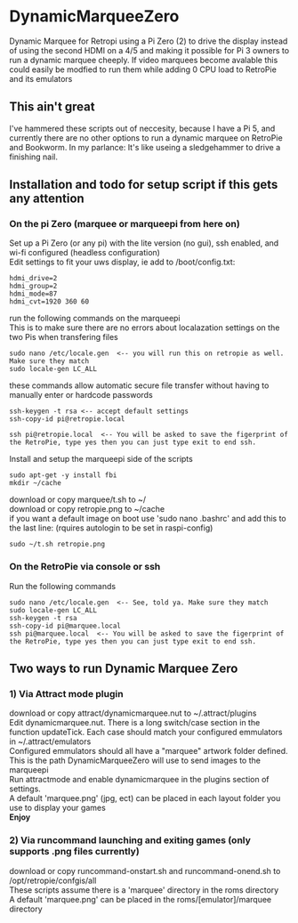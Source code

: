 # DynamicMarqueeZero
Dynamic Marquee for Retropi using a Pi Zero (2) to drive the display instead of using the second HDMI on a 4/5 and making it possible for Pi 3 owners to run a dynamic marquee cheeply.  If video marquees become avalable this could easily be modfied to run them while adding 0 CPU load to RetroPie and its emulators

## This ain't great
I've hammered these scripts out of neccesity, because I have a Pi 5, and currently there are no other options to run a dynamic marquee on RetroPie and Bookworm.  In my parlance: It's like useing a sledgehammer to drive a finishing nail.

## Installation and todo for setup script if this gets any attention
### On the pi Zero (marquee or marqueepi from here on)
Set up a Pi Zero (or any pi) with the lite version (no gui), ssh enabled, and wi-fi configured (headless configuration) <br>
Edit settings to fit your uws display, ie add to /boot/config.txt:
```
hdmi_drive=2
hdmi_group=2
hdmi_mode=87
hdmi_cvt=1920 360 60
```
run the following commands on the marqueepi<br>
This is to make sure there are no errors about localazation settings on the two Pis when transfering files
```
sudo nano /etc/locale.gen  <-- you will run this on retropie as well. Make sure they match
sudo locale-gen LC_ALL
```

these commands allow automatic secure file transfer without having to manually enter or hardcode passwords
```
ssh-keygen -t rsa <-- accept default settings
ssh-copy-id pi@retropie.local

ssh pi@retropie.local  <-- You will be asked to save the figerprint of the RetroPie, type yes then you can just type exit to end ssh.
```

Install and setup the marqueepi side of the scripts
```
sudo apt-get -y install fbi
mkdir ~/cache
```
download or copy marquee/t.sh to ~/<br>
download or copy retropie.png to ~/cache<br>
if you want a default image on boot use 'sudo nano .bashrc' and add this to the last line:  (rquires autologin to be set in raspi-config)
```
sudo ~/t.sh retropie.png
```

### On the RetroPie via console or ssh
Run the following commands
```
sudo nano /etc/locale.gen  <-- See, told ya. Make sure they match
sudo locale-gen LC_ALL
ssh-keygen -t rsa
ssh-copy-id pi@marquee.local
ssh pi@marquee.local  <-- You will be asked to save the figerprint of the RetroPie, type yes then you can just type exit to end ssh.
```

## Two ways to run Dynamic Marquee Zero
### 1)  Via Attract mode plugin
download or copy attract/dynamicmarquee.nut to ~/.attract/plugins<br>
Edit dynamicmarquee.nut.  There is a long switch/case section in the function updateTick.  Each case should match your configured emmulators in ~/.attract/emulators<br>
Configured emmulators should all have a "marquee" artwork folder defined.  This is the path DynamicMarqueeZero will use to send images to the marqueepi<br>
Run attractmode and enable dynamicmarquee in the plugins section of settings.<br>
A default 'marquee.png' (jpg, ect) can be placed in each layout folder you use to display your games<br>
<B>Enjoy</B>

### 2) Via runcommand launching and exiting games (only supports .png files currently)
download or copy runcommand-onstart.sh and runcommand-onend.sh to /opt/retropie/confgis/all<br>
These scripts assume there is a 'marquee' directory in the roms directory<br>
A default 'marquee.png' can be placed in the roms/[emulator]/marquee directory

